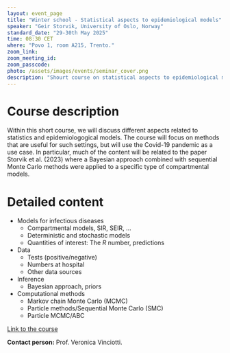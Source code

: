 ```yaml
---
layout: event_page
title: "Winter school - Statistical aspects to epidemiological models"
speaker: "Geir Storvik, University of Oslo, Norway"
standard_date: "29-30th May 2025"
time: 08:30 CET
where: "Povo 1, room A215, Trento."
zoom_link: 
zoom_meeting_id: 
zoom_passcode: 
photo: /assets/images/events/seminar_cover.png
description: "Shourt course on statistical aspects to epidemiological models"
---
```


# Course description 

Within this short course, we will discuss different aspects related to statistics and epidemiologogical models. The course will focus on methods that are useful for such settings, but will use the Covid-19 pandemic as a use case. In particular, much of the content will be related to the paper Storvik et al. (2023) where a Bayesian approach combined with sequential Monte Carlo methods were applied to a specific type of compartmental models.

# Detailed content

- Models for infectious diseases
    - Compartmental models, SIR, SEIR, …
    - Deterministic and stochastic models
    - Quantities of interest: The $R$ number, predictions
- Data
    - Tests (positive/negative)
    - Numbers at hospital
    - Other data sources
- Inference
    - Bayesian approach, priors
- Computational methods
    - Markov chain Monte Carlo (MCMC)
    - Particle methods/Sequential Monte Carlo (SMC)
    - Particle MCMC/ABC

[Link to the course](https://datascience.maths.unitn.it/events/saem2025/index.html)

**Contact person:**  Prof. Veronica Vinciotti.
